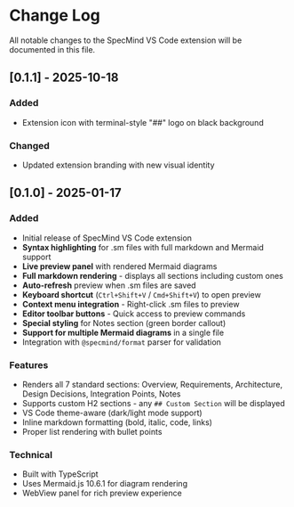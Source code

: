 # Change Log

All notable changes to the SpecMind VS Code extension will be documented in this file.

## [0.1.1] - 2025-10-18

### Added
- Extension icon with terminal-style "##" logo on black background

### Changed
- Updated extension branding with new visual identity

## [0.1.0] - 2025-01-17

### Added
- Initial release of SpecMind VS Code extension
- **Syntax highlighting** for .sm files with full markdown and Mermaid support
- **Live preview panel** with rendered Mermaid diagrams
- **Full markdown rendering** - displays all sections including custom ones
- **Auto-refresh** preview when .sm files are saved
- **Keyboard shortcut** (`Ctrl+Shift+V` / `Cmd+Shift+V`) to open preview
- **Context menu integration** - Right-click .sm files to preview
- **Editor toolbar buttons** - Quick access to preview commands
- **Special styling** for Notes section (green border callout)
- **Support for multiple Mermaid diagrams** in a single file
- Integration with `@specmind/format` parser for validation

### Features
- Renders all 7 standard sections: Overview, Requirements, Architecture, Design Decisions, Integration Points, Notes
- Supports custom H2 sections - any `## Custom Section` will be displayed
- VS Code theme-aware (dark/light mode support)
- Inline markdown formatting (bold, italic, code, links)
- Proper list rendering with bullet points

### Technical
- Built with TypeScript
- Uses Mermaid.js 10.6.1 for diagram rendering
- WebView panel for rich preview experience
